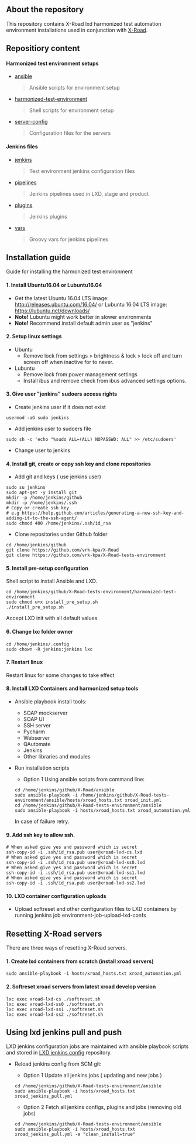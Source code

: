 ## About the repository

This repository contains X-Road lxd harmonized test automation environment installations used in conjunction with [X-Road](https://github.com/vrk-kpa/X-Road).

## Repositiory content

#### Harmonized test environment setups
* [ansible](ansible)
    > Ansible scripts for environment setup
* [harmonized-test-environment](harmonized-test-environment)
    > Shell scripts for environment setup
* [server-config](server-config)
    > Configuration files for the servers

#### Jenkins files
* [jenkins](jenkins)
    > Test environment jenkins configuration files
* [pipelines](pipelines)
    > Jenkins pipelines used in LXD, stage and product
* [plugins](plugins)
    > Jenkins plugins
* [vars](vars)
    > Groovy vars for jenkins pipelines

## Installation guide

Guide for installing the harmonized test environment

#### 1. Install Ubuntu16.04 or Lubuntu16.04
* Get the latest Ubuntu 16.04 LTS image: http://releases.ubuntu.com/16.04/ or Lubuntu 16.04 LTS image: https://lubuntu.net/downloads/
* **Note!** Lubuntu might work better in slower environments
* **Note!** Recommend install default admin user as "jenkins" 

#### 2. Setup linux settings

* Ubuntu 
	* Remove lock from settings > brightness & lock > lock off and turn screen off when inactive for to never.
* Lubuntu 
	* Remove lock from power management settings
	* Install ibus and remove check from ibus advanced settings options.

#### 3. Give user "jenkins" sudoers access rights
* Create jenkins user if it does not exist
```
usermod -aG sudo jenkins
```

* Add jenkins user to sudoers file
```
sudo sh -c 'echo "%sudo ALL=(ALL) NOPASSWD: ALL" >> /etc/sudoers'
```

* Change user to jenkins

#### 4. Install git, create or copy ssh key and clone repositories

* Add git and keys ( use jenkins user)
```
sudo su jenkins
sudo apt-get -y install git
mkdir -p /home/jenkins/github
mkdir -p /home/jenkins/.ssh
# Copy or create ssh key
# e.g https://help.github.com/articles/generating-a-new-ssh-key-and-adding-it-to-the-ssh-agent/
sudo chmod 400 /home/jenkins/.ssh/id_rsa
```

* Clone repositories under Github folder
```
cd /home/jenkins/github
git clone https://github.com/vrk-kpa/X-Road
git clone https://github.com/vrk-kpa/X-Road-tests-environment
```

#### 5. Install pre-setup configuration

Shell script to install Ansible and LXD.
```
cd /home/jenkins/github/X-Road-tests-environment/harmonized-test-environment
sudo chmod u+x install_pre_setup.sh
./install_pre_setup.sh
```

Accept LXD init with all default values

#### 6. Change lxc folder owner

```
cd /home/jenkins/.config
sudo chown -R jenkins:jenkins lxc
```

#### 7. Restart linux

Restart linux for some changes to take effect

#### 8. Install LXD Containers and harmonized setup tools

* Ansible playbook install tools:
	* SOAP mockserver
	* SOAP UI
	* SSH server
	* Pycharm
	* Webserver
	* QAutomate
	* Jenkins
	* Other libraries and modules

* Run installation scripts
    * Option 1 Using ansible scripts from command line:
    ```
    cd /home/jenkins/github/X-Road/ansible
    sudo ansible-playbook -i /home/jenkins/github/X-Road-tests-environment/ansible/hosts/xroad_hosts.txt xroad_init.yml
    cd /home/jenkins/github/X-Road-tests-environment/ansible
    sudo ansible-playbook -i hosts/xroad_hosts.txt xroad_automation.yml
    ```
    In case of failure retry.

#### 9. Add ssh key to allow ssh.
```
# When asked give yes and password which is secret
ssh-copy-id -i .ssh/id_rsa.pub user@xroad-lxd-cs.lxd
# When asked give yes and password which is secret
ssh-copy-id -i .ssh/id_rsa.pub user@xroad-lxd-ss0.lxd
# When asked give yes and password which is secret
ssh-copy-id -i .ssh/id_rsa.pub user@xroad-lxd-ss1.lxd
# When asked give yes and password which is secret
ssh-copy-id -i .ssh/id_rsa.pub user@xroad-lxd-ss2.lxd
```

#### 10. LXD container configuration uploads

- Upload softreset and other configuration files to LXD containers by running jenkins job environment-job-upload-lxd-confs

## Resetting X-Road servers

There are three ways of resetting X-Road servers.

#### 1. Create lxd containers from scratch (install xroad servers)
```
sudo ansible-playbook -i hosts/xroad_hosts.txt xroad_automation.yml
```

#### 2. Softreset xroad servers from latest xroad develop version
```
lxc exec xroad-lxd-cs ./softreset.sh
lxc exec xroad-lxd-ss0 ./softreset.sh
lxc exec xroad-lxd-ss1 ./softreset.sh
lxc exec xroad-lxd-ss2 ./softreset.sh
```

## Using lxd jenkins pull and push

LXD jenkins configuration jobs are maintained with ansible playbook scripts and stored in [LXD jenkins config](https://github.com/vrk-kpa/lxd-jenkins-config) repository.

* Reload jenkins config from SCM git:
    * Option 1 Update all jenkins jobs ( updating and new jobs )
    ```
    cd /home/jenkins/github/X-Road-tests-environment/ansible
    sudo ansible-playbook -i hosts/xroad_hosts.txt xroad_jenkins_pull.yml
    ```

    * Option 2 Fetch all jenkins configs, plugins and jobs (removing old jobs)
    ```
    cd /home/jenkins/github/X-Road-tests-environment/ansible
    sudo ansible-playbook -i hosts/xroad_hosts.txt xroad_jenkins_pull.yml -e "clean_install=true"
    ```
